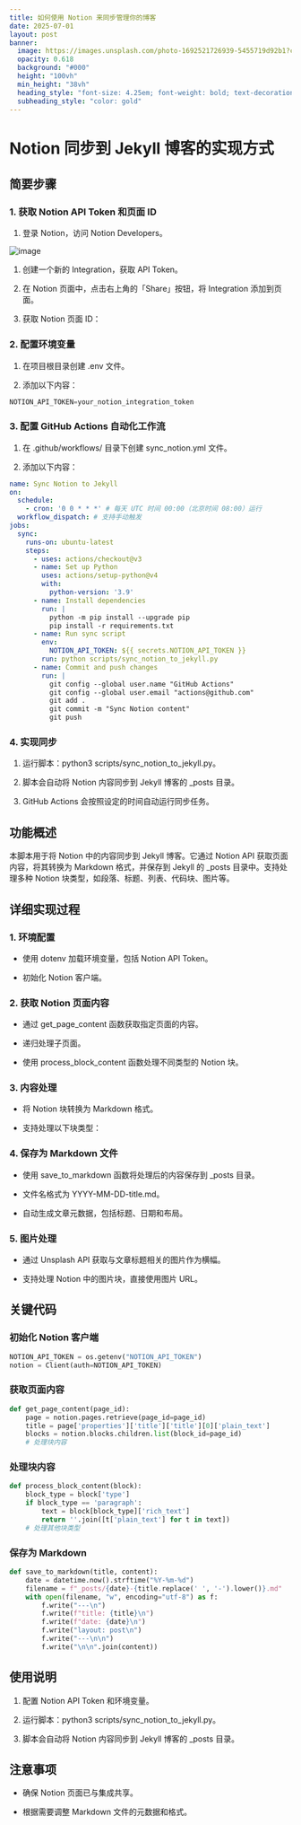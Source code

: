 ```yaml
---
title: 如何使用 Notion 来同步管理你的博客
date: 2025-07-01
layout: post
banner:
  image: https://images.unsplash.com/photo-1692521726939-5455719d92b1?crop=entropy&cs=tinysrgb&fit=max&fm=jpg&ixid=M3w2OTIwMzJ8MHwxfHJhbmRvbXx8fHx8fHx8fDE3NTEzNTE2MjV8&ixlib=rb-4.1.0&q=80&w=1080
  opacity: 0.618
  background: "#000"
  height: "100vh"
  min_height: "38vh"
  heading_style: "font-size: 4.25em; font-weight: bold; text-decoration: underline"
  subheading_style: "color: gold"
---
```


# Notion 同步到 Jekyll 博客的实现方式

## 简要步骤

### 1. 获取 Notion API Token 和页面 ID

1. 登录 Notion，访问 Notion Developers。

![image](https://prod-files-secure.s3.us-west-2.amazonaws.com/a7a0cc5a-89b9-4cda-8686-1fba0ca52f40/d19c1afe-dea5-4312-9333-786b0ba83054/image.png?X-Amz-Algorithm=AWS4-HMAC-SHA256&X-Amz-Content-Sha256=UNSIGNED-PAYLOAD&X-Amz-Credential=ASIAZI2LB466TEQZNSAR%2F20250701%2Fus-west-2%2Fs3%2Faws4_request&X-Amz-Date=20250701T063344Z&X-Amz-Expires=3600&X-Amz-Security-Token=IQoJb3JpZ2luX2VjENX%2F%2F%2F%2F%2F%2F%2F%2F%2F%2FwEaCXVzLXdlc3QtMiJHMEUCIQCrBTycv7N8owMmpNBTTRppiohbEBTV9Bzb3QHhfnckNgIgYD9TZCjCuLj76S52cHO5cq1qD3wr%2BrnMKsdKKtLjVxIqiAQIzv%2F%2F%2F%2F%2F%2F%2F%2F%2F%2FARAAGgw2Mzc0MjMxODM4MDUiDP983JUElEuEiUAT%2FircA%2BFydStFAaETZ1Y43Fk5ZmRagTr98RzvGgr9emtVnlN6O%2FheHtQ6Bx2m2fC80EC%2BKVzDJbvTP9clV%2FE5mw8WDOaop5weTzyIIlAiyAzMVrhLoBV2lVgrEz%2F7wMukcgPk0iqzrI4FJKlGgx%2BHJ2kob%2Bz9ODodq9J0CMpS2pxjVD2fUS8L6Eq5Yen7DuZwf0sas8nL6oIQtuiKCUjmE2tIZL%2Bqa9NO9MWqSkh%2BrO4Fprn97BgPR5SIwB3ok0AhOwCIskcmJIZRVOlwtBGe5clAMySsLthLMZVYewHmSpP7vLmVqVyiOcWIPegOzI2NfPCDLD0KAXKu8uEtj%2BNL73%2B3zG%2Fne0C2XtTtKAvSFQBwUqLEGiua0sDgxmtW41fYjb%2FWKNHNQ4f%2BYsFXRo3BIlNpMMoMi3I3dr%2FiXsfmQjWlUi8KJIq6PN1HC9UogU1WaQutUJaxB4QkdYwaV0Kv9KqQzs8FV2NhJpK%2FoqYHpJSAxjffzb5S%2B85AJCehJb1EHtgGRvqMNjwUHQsYt%2FXCXOa1vf7RG%2Fxdu2TR5FjwkOOf7J1O6fuXK3xaIymrXbc%2FC0%2Bw0kDKZmCLHwHE9LS6%2F5e9Nsfsj9h8IwxksW%2FCGY2m81YepLHBZSrIJJbqTxJgMP3MjcMGOqUBpAN2nnoE3L7EIQQqSLE7pVSNSLCgaWpW8c%2BXAwb9QpFlvWfTH13rz%2F2NWYqRJ97h7xbSDUyMHsewe032stLYoWg3e3htQQ86JOkD%2Brc6RkoXVaD5iiziUsY3p3uFtqCGdpO0Dfl0xao2N3PoPDVtaHkKBrL2mAsRf5vZOkSvFY4dhnLDXzm21dBwdOlUNwVdDyTO%2FhA90Vei29cso2jxPPF1szNc&X-Amz-Signature=59f148b4da5fc9c573c8c989cd00b6e2b264e2ab3a8236f34c87597fedd840b6&X-Amz-SignedHeaders=host&x-amz-checksum-mode=ENABLED&x-id=GetObject)

1. 创建一个新的 Integration，获取 API Token。

1. 在 Notion 页面中，点击右上角的「Share」按钮，将 Integration 添加到页面。

1. 获取 Notion 页面 ID：


### 2. 配置环境变量

1. 在项目根目录创建 .env 文件。

1. 添加以下内容：

```javascript
NOTION_API_TOKEN=your_notion_integration_token
```

### 3. 配置 GitHub Actions 自动化工作流

1. 在 .github/workflows/ 目录下创建 sync_notion.yml 文件。

1. 添加以下内容：

```yaml
name: Sync Notion to Jekyll
on:
  schedule:
    - cron: '0 0 * * *' # 每天 UTC 时间 00:00（北京时间 08:00）运行
  workflow_dispatch: # 支持手动触发
jobs:
  sync:
    runs-on: ubuntu-latest
    steps:
      - uses: actions/checkout@v3
      - name: Set up Python
        uses: actions/setup-python@v4
        with:
          python-version: '3.9'
      - name: Install dependencies
        run: |
          python -m pip install --upgrade pip
          pip install -r requirements.txt
      - name: Run sync script
        env:
          NOTION_API_TOKEN: ${{ secrets.NOTION_API_TOKEN }}
        run: python scripts/sync_notion_to_jekyll.py
      - name: Commit and push changes
        run: |
          git config --global user.name "GitHub Actions"
          git config --global user.email "actions@github.com"
          git add .
          git commit -m "Sync Notion content"
          git push
```

### 4. 实现同步

1. 运行脚本：python3 scripts/sync_notion_to_jekyll.py。

1. 脚本会自动将 Notion 内容同步到 Jekyll 博客的 _posts 目录。

1. GitHub Actions 会按照设定的时间自动运行同步任务。

## 功能概述

本脚本用于将 Notion 中的内容同步到 Jekyll 博客。它通过 Notion API 获取页面内容，将其转换为 Markdown 格式，并保存到 Jekyll 的 _posts 目录中。支持处理多种 Notion 块类型，如段落、标题、列表、代码块、图片等。

## 详细实现过程

### 1. 环境配置

- 使用 dotenv 加载环境变量，包括 Notion API Token。

- 初始化 Notion 客户端。

### 2. 获取 Notion 页面内容

- 通过 get_page_content 函数获取指定页面的内容。

- 递归处理子页面。

- 使用 process_block_content 函数处理不同类型的 Notion 块。

### 3. 内容处理

- 将 Notion 块转换为 Markdown 格式。

- 支持处理以下块类型：


### 4. 保存为 Markdown 文件

- 使用 save_to_markdown 函数将处理后的内容保存到 _posts 目录。

- 文件名格式为 YYYY-MM-DD-title.md。

- 自动生成文章元数据，包括标题、日期和布局。

### 5. 图片处理

- 通过 Unsplash API 获取与文章标题相关的图片作为横幅。

- 支持处理 Notion 中的图片块，直接使用图片 URL。

## 关键代码

### 初始化 Notion 客户端

```python
NOTION_API_TOKEN = os.getenv("NOTION_API_TOKEN")
notion = Client(auth=NOTION_API_TOKEN)
```

### 获取页面内容

```python
def get_page_content(page_id):
    page = notion.pages.retrieve(page_id=page_id)
    title = page['properties']['title']['title'][0]['plain_text']
    blocks = notion.blocks.children.list(block_id=page_id)
    # 处理块内容
```

### 处理块内容

```python
def process_block_content(block):
    block_type = block['type']
    if block_type == 'paragraph':
        text = block[block_type]['rich_text']
        return ''.join([t['plain_text'] for t in text])
    # 处理其他块类型
```

### 保存为 Markdown

```python
def save_to_markdown(title, content):
    date = datetime.now().strftime("%Y-%m-%d")
    filename = f"_posts/{date}-{title.replace(' ', '-').lower()}.md"
    with open(filename, "w", encoding="utf-8") as f:
        f.write("---\n")
        f.write(f"title: {title}\n")
        f.write(f"date: {date}\n")
        f.write("layout: post\n")
        f.write("---\n\n")
        f.write("\n\n".join(content))
```

## 使用说明

1. 配置 Notion API Token 和环境变量。

1. 运行脚本：python3 scripts/sync_notion_to_jekyll.py。

1. 脚本会自动将 Notion 内容同步到 Jekyll 博客的 _posts 目录。

## 注意事项

- 确保 Notion 页面已与集成共享。

- 根据需要调整 Markdown 文件的元数据和格式。